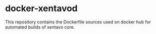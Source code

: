 # docker-xentavod
This repository contains the Dockerfile sources used on docker hub for automated builds of xentavo core.
